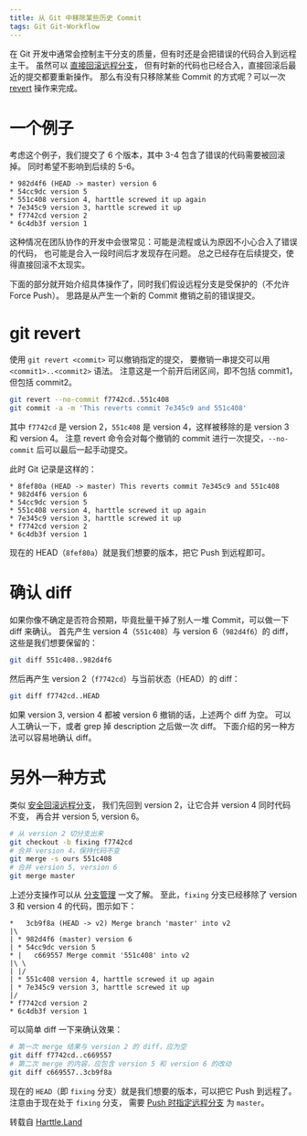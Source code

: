 ```yaml
---
title: 从 Git 中移除某些历史 Commit
tags: Git Git-Workflow
---
```


在 Git 开发中通常会控制主干分支的质量，但有时还是会把错误的代码合入到远程主干。
虽然可以 [直接回滚远程分支](/2018/03/12/reset-origin-without-force-push.html)，
但有时新的代码也已经合入，直接回滚后最近的提交都要重新操作。
那么有没有只移除某些 Commit 的方式呢？可以一次 [revert][revert] 操作来完成。

<!--more-->

# 一个例子

考虑这个例子，我们提交了 6 个版本，其中 3-4 包含了错误的代码需要被回滚掉。
同时希望不影响到后续的 5-6。

```
* 982d4f6 (HEAD -> master) version 6
* 54cc9dc version 5
* 551c408 version 4, harttle screwed it up again
* 7e345c9 version 3, harttle screwed it up
* f7742cd version 2
* 6c4db3f version 1
```

这种情况在团队协作的开发中会很常见：可能是流程或认为原因不小心合入了错误的代码，
也可能是合入一段时间后才发现存在问题。
总之已经存在后续提交，使得直接回滚不太现实。

下面的部分就开始介绍具体操作了，同时我们假设远程分支是受保护的（不允许 Force Push）。
思路是从产生一个新的 Commit 撤销之前的错误提交。

# git revert

使用 `git revert <commit>` 可以撤销指定的提交，
要撤销一串提交可以用 `<commit1>..<commit2>` 语法。
注意这是一个前开后闭区间，即不包括 commit1，但包括 commit2。

```bash
git revert --no-commit f7742cd..551c408
git commit -a -m 'This reverts commit 7e345c9 and 551c408'
```

其中 `f7742cd` 是 version 2，`551c408` 是 version 4，这样被移除的是 version 3 和 version 4。
注意 revert 命令会对每个撤销的 commit 进行一次提交，`--no-commit` 后可以最后一起手动提交。

此时 Git 记录是这样的：

```
* 8fef80a (HEAD -> master) This reverts commit 7e345c9 and 551c408
* 982d4f6 version 6
* 54cc9dc version 5
* 551c408 version 4, harttle screwed it up again
* 7e345c9 version 3, harttle screwed it up
* f7742cd version 2
* 6c4db3f version 1
```

现在的 HEAD（`8fef80a`）就是我们想要的版本，把它 Push 到远程即可。

# 确认 diff

如果你像不确定是否符合预期，毕竟批量干掉了别人一堆 Commit，可以做一下 diff 来确认。
首先产生 version 4（`551c408`）与 version 6（`982d4f6`）的 diff，这些是我们想要保留的：

```bash
git diff 551c408..982d4f6
```

然后再产生 version 2（`f7742cd`）与当前状态（HEAD）的 diff：

```bash
git diff f7742cd..HEAD
```

如果 version 3, version 4 都被 version 6 撤销的话，上述两个 diff 为空。
可以人工确认一下，或者 grep 掉 description 之后做一次 diff。
下面介绍的另一种方法可以容易地确认 diff。

# 另外一种方式

类似 [安全回滚远程分支](/2018/03/12/reset-origin-without-force-push.html)，
我们先回到 version 2，让它合并 version 4 同时代码不变，
再合并 version 5, version 6。

```bash
# 从 version 2 切分支出来
git checkout -b fixing f7742cd
# 合并 version 4，保持代码不变
git merge -s ours 551c408
# 合并 version 5, version 6
git merge master
```

上述分支操作可以从 [分支管理](/2016/09/02/git-workflow-branch.html) 一文了解。
至此，`fixing` 分支已经移除了 version 3 和 version 4 的代码，图示如下：

```
*   3cb9f8a (HEAD -> v2) Merge branch 'master' into v2
|\
| * 982d4f6 (master) version 6
| * 54cc9dc version 5
* |   c669557 Merge commit '551c408' into v2
|\ \
| |/
| * 551c408 version 4, harttle screwed it up again
| * 7e345c9 version 3, harttle screwed it up
|/
* f7742cd version 2
* 6c4db3f version 1
```

可以简单 diff 一下来确认效果：

```bash
# 第一次 merge 结果与 version 2 的 diff，应为空
git diff f7742cd..c669557
# 第二次 merge 的内容，应包含 version 5 和 version 6 的改动
git diff c669557..3cb9f8a
```

现在的 `HEAD`（即 `fixing` 分支）就是我们想要的版本，可以把它 Push 到远程了。
注意由于现在处于 `fixing` 分支， 需要 [Push 时指定远程分支][remote] 为 `master`。

[remote]: /2016/09/05/git-workflow-remote.html
[revert]: https://git-scm.com/docs/git-revert
转载自 <a href="https://harttle.land">Harttle.Land</a>
